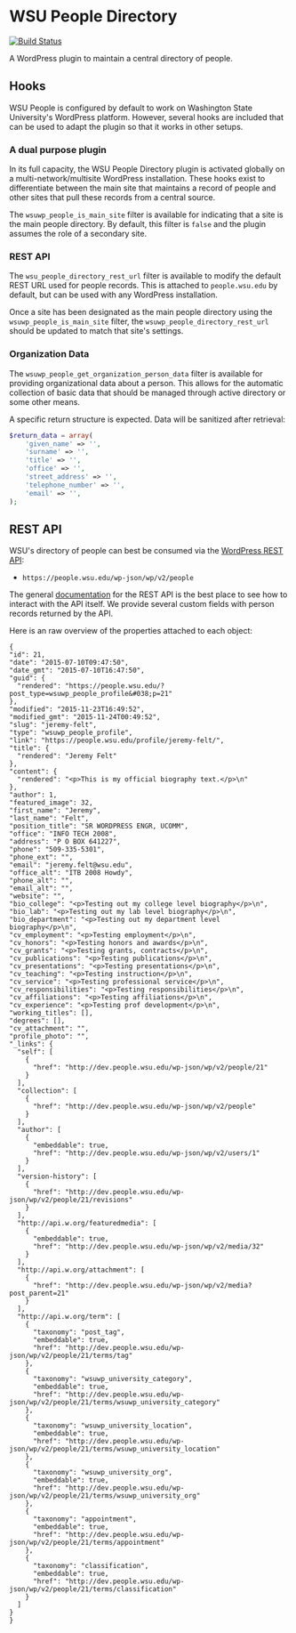 # WSU People Directory

[![Build Status](https://travis-ci.org/washingtonstateuniversity/WSU-People-Directory.svg?branch=master)](https://travis-ci.org/washingtonstateuniversity/WSU-People-Directory)

A WordPress plugin to maintain a central directory of people.

## Hooks

WSU People is configured by default to work on Washington State University's WordPress platform. However, several hooks are included that can be used to adapt the plugin so that it works in other setups.

### A dual purpose plugin

In its full capacity, the WSU People Directory plugin is activated globally on a multi-network/multisite WordPress installation. These hooks exist to differentiate between the main site that maintains a record of people and other sites that pull these records from a central source.

The `wsuwp_people_is_main_site` filter is available for indicating that a site is the main people directory. By default, this filter is `false` and the plugin assumes the role of a secondary site.

### REST API

The `wsu_people_directory_rest_url` filter is available to modify the default REST URL used for people records. This is attached to `people.wsu.edu` by default, but can be used with any WordPress installation.

Once a site has been designated as the main people directory using the `wsuwp_people_is_main_site` filter, the `wsuwp_people_directory_rest_url` should be updated to match that site's settings.

### Organization Data

The `wsuwp_people_get_organization_person_data` filter is available for providing organizational data about a person. This allows for the automatic collection of basic data that should be managed through active directory or some other means.

A specific return structure is expected. Data will be sanitized after retrieval:

```php
$return_data = array(
    'given_name' => '',
    'surname' => '',
    'title' => '',
    'office' => '',
    'street_address' => '',
    'telephone_number' => '',
    'email' => '',
);
```

## REST API

WSU's directory of people can best be consumed via the [WordPress REST API](http://v2.wp-api.org/):

* `https://people.wsu.edu/wp-json/wp/v2/people`

The general [documentation](http://v2.wp-api.org/) for the REST API is the best place to see how to interact with the API itself. We provide several custom fields with person records returned by the API.

Here is an raw overview of the properties attached to each object:

```
{
"id": 21,
"date": "2015-07-10T09:47:50",
"date_gmt": "2015-07-10T16:47:50",
"guid": {
  "rendered": "https://people.wsu.edu/?post_type=wsuwp_people_profile&#038;p=21"
},
"modified": "2015-11-23T16:49:52",
"modified_gmt": "2015-11-24T00:49:52",
"slug": "jeremy-felt",
"type": "wsuwp_people_profile",
"link": "https://people.wsu.edu/profile/jeremy-felt/",
"title": {
  "rendered": "Jeremy Felt"
},
"content": {
  "rendered": "<p>This is my official biography text.</p>\n"
},
"author": 1,
"featured_image": 32,
"first_name": "Jeremy",
"last_name": "Felt",
"position_title": "SR WORDPRESS ENGR, UCOMM",
"office": "INFO TECH 2008",
"address": "P O BOX 641227",
"phone": "509-335-5301",
"phone_ext": "",
"email": "jeremy.felt@wsu.edu",
"office_alt": "ITB 2008 Howdy",
"phone_alt": "",
"email_alt": "",
"website": "",
"bio_college": "<p>Testing out my college level biography</p>\n",
"bio_lab": "<p>Testing out my lab level biography</p>\n",
"bio_department": "<p>Testing out my department level biography</p>\n",
"cv_employment": "<p>Testing employment</p>\n",
"cv_honors": "<p>Testing honors and awards</p>\n",
"cv_grants": "<p>Testing grants, contracts</p>\n",
"cv_publications": "<p>Testing publications</p>\n",
"cv_presentations": "<p>Testing presentations</p>\n",
"cv_teaching": "<p>Testing instruction</p>\n",
"cv_service": "<p>Testing professional service</p>\n",
"cv_responsibilities": "<p>Testing responsibilities</p>\n",
"cv_affiliations": "<p>Testing affiliations</p>\n",
"cv_experience": "<p>Testing prof development</p>\n",
"working_titles": [],
"degrees": [],
"cv_attachment": "",
"profile_photo": "",
"_links": {
  "self": [
	{
	  "href": "http://dev.people.wsu.edu/wp-json/wp/v2/people/21"
	}
  ],
  "collection": [
	{
	  "href": "http://dev.people.wsu.edu/wp-json/wp/v2/people"
	}
  ],
  "author": [
	{
	  "embeddable": true,
	  "href": "http://dev.people.wsu.edu/wp-json/wp/v2/users/1"
	}
  ],
  "version-history": [
	{
	  "href": "http://dev.people.wsu.edu/wp-json/wp/v2/people/21/revisions"
	}
  ],
  "http://api.w.org/featuredmedia": [
	{
	  "embeddable": true,
	  "href": "http://dev.people.wsu.edu/wp-json/wp/v2/media/32"
	}
  ],
  "http://api.w.org/attachment": [
	{
	  "href": "http://dev.people.wsu.edu/wp-json/wp/v2/media?post_parent=21"
	}
  ],
  "http://api.w.org/term": [
	{
	  "taxonomy": "post_tag",
	  "embeddable": true,
	  "href": "http://dev.people.wsu.edu/wp-json/wp/v2/people/21/terms/tag"
	},
	{
	  "taxonomy": "wsuwp_university_category",
	  "embeddable": true,
	  "href": "http://dev.people.wsu.edu/wp-json/wp/v2/people/21/terms/wsuwp_university_category"
	},
	{
	  "taxonomy": "wsuwp_university_location",
	  "embeddable": true,
	  "href": "http://dev.people.wsu.edu/wp-json/wp/v2/people/21/terms/wsuwp_university_location"
	},
	{
	  "taxonomy": "wsuwp_university_org",
	  "embeddable": true,
	  "href": "http://dev.people.wsu.edu/wp-json/wp/v2/people/21/terms/wsuwp_university_org"
	},
	{
	  "taxonomy": "appointment",
	  "embeddable": true,
	  "href": "http://dev.people.wsu.edu/wp-json/wp/v2/people/21/terms/appointment"
	},
	{
	  "taxonomy": "classification",
	  "embeddable": true,
	  "href": "http://dev.people.wsu.edu/wp-json/wp/v2/people/21/terms/classification"
	}
  ]
}
}
```
